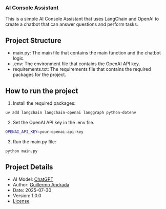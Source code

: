 ### AI Console Assistant

This is a simple AI Console Assistant that uses LangChain and OpenAI to create a chatbot that can answer questions and perform tasks.

## Project Structure

- main.py: The main file that contains the main function and the chatbot logic.
- .env: The environment file that contains the OpenAI API key.
- requirements.txt: The requirements file that contains the required packages for the project.

## How to run the project

1. Install the required packages:
```bash
uv add langchain langchain-openai langgraph python-dotenv
```
2. Set the OpenAI API key in the .env file.
```bash
OPENAI_API_KEY=your-openai-api-key
```
3. Run the main.py file:
```bash
python main.py
```

## Project Details

- AI Model: [ChatGPT](https://chat.openai.com/chat)
- Author: [Guillermo Andrada](https://github.com/GuilloSGit)
- Date: 2025-07-30
- Version: 1.0.0
- [License](LICENSE)

